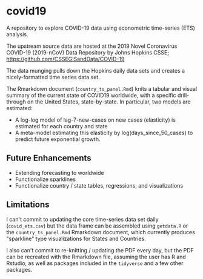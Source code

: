 # covid19

A repository to explore COVID-19 data using econometric time-series (ETS) analysis.

The upstream source data are hosted at the 2019 Novel Coronavirus COVID-19 (2019-nCoV) Data Repository by Johns Hopkins CSSE; https://github.com/CSSEGISandData/COVID-19

The data munging pulls down the Hopkins daily data sets and creates a nicely-formatted time series data set.

The Rmarkdown document (`country_ts_panel.Rmd`) knits a tabular and visual summary of the current state of COVID19 worldwide, with a specific drill-through on the United States, state-by-state. In particular, two models are estimated:

* A log-log model of lag-7-new-cases on new cases (elasticity) is estimated for each country and state
* A meta-model estimating this elasticity by log(days_since_50_cases) to predict future exponential growth.

## Future Enhancements

* Extending forecasting to worldwide
* Functionalize sparklines
* Functionalize country / state tables, regressions, and visualizations

## Limitations

I can't commit to updating the core time-series data set daily (`covid_ets.csv`) but the data frame can be assembled using `getdata.R` or the `country_ts_panel.Rmd` Rmarkdown document, which currently produces "sparkline" type visualizations for States and Countries.

I also can't commit to re-knitting / updating the PDF every day, but the PDF can be recreated with the Rmarkdown file, assuming the user has R and Rstudio, as well as packages included in the `tidyverse` and a few other packages.
